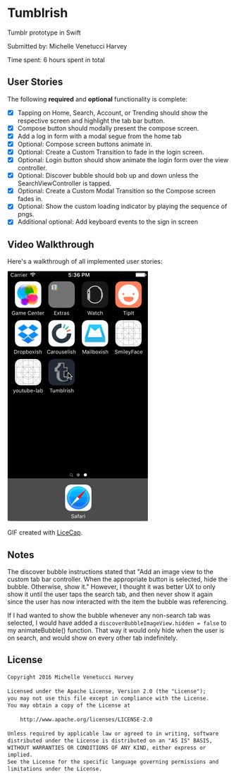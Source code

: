 # Tumblrish
Tumblr prototype in Swift

Submitted by: Michelle Venetucci Harvey

Time spent: 6 hours spent in total

## User Stories

The following **required** and **optional** functionality is complete:

* [x] Tapping on Home, Search, Account, or Trending should show the respective screen and highlight the tab bar button.
* [x] Compose button should modally present the compose screen.
* [x] Add a log in form with a modal segue from the home tab
* [x] Optional: Compose screen buttons animate in.
* [x] Optional: Create a Custom Transition to fade in the login screen.
* [x] Optional: Login button should show animate the login form over the view controller.
* [x] Optional: Discover bubble should bob up and down unless the SearchViewController is tapped.
* [x] Optional: Create a Custom Modal Transition so the Compose screen fades in. 
* [x] Optional: Show the custom loading indicator by playing the sequence of pngs.
* [x] Additional optional: Add keyboard events to the sign in screen

## Video Walkthrough 

Here's a walkthrough of all implemented user stories:

![Video Walkthrough](/tumblr_walkthrough/tumblr_walkthrough.gif)

GIF created with [LiceCap](http://www.cockos.com/licecap/).

## Notes
The discover bubble instructions stated that "Add an image view to the custom tab bar controller. When the appropriate button is selected, hide the bubble. Otherwise, show it." However, I thought it was better UX to only show it until the user taps the search tab, and then never show it again since the user has now interacted with the item the bubble was referencing. 

If I had wanted to show the bubble whenever any non-search tab was selected, I would have added a `discoverBubbleImageView.hidden = false` to my animateBubble() function. That way it would only hide when the user is on search, and would show on every other tab indefinitely. 

## License

    Copyright 2016 Michelle Venetucci Harvey

    Licensed under the Apache License, Version 2.0 (the "License");
    you may not use this file except in compliance with the License.
    You may obtain a copy of the License at

        http://www.apache.org/licenses/LICENSE-2.0

    Unless required by applicable law or agreed to in writing, software
    distributed under the License is distributed on an "AS IS" BASIS,
    WITHOUT WARRANTIES OR CONDITIONS OF ANY KIND, either express or implied.
    See the License for the specific language governing permissions and
    limitations under the License.


